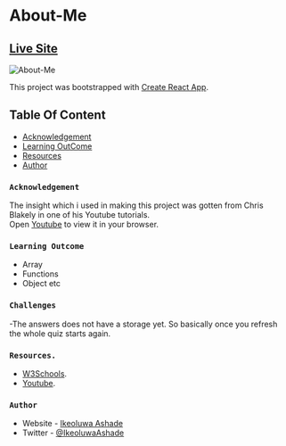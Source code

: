 # About-Me

## [Live Site](https://cheery-palmier-76d99a.netlify.app/)

![About-Me](https://media-exp1.licdn.com/dms/image/C4D22AQFTCuPce7JM-g/feedshare-shrink_2048_1536/0/1664854633117?e=1668038400&v=beta&t=B6uaWrrt9Pt2R-Zfj6eStOjXGH-Rki1SoaTXt9xG4EY)

This project was bootstrapped with [Create React App](https://github.com/facebook/create-react-app).

## Table Of Content

- [Acknowledgement](#Acknowledgement)
- [Learning OutCome](#Learning-OutCome)
- [Resources](#Resources)
- [Author](#Author)

### `Acknowledgement`

The insight which i used in making this project was gotten from Chris Blakely in one of his Youtube tutorials.\
Open [Youtube](https://youtu.be/Lya-qYiDqIA) to view it in your browser.


### `Learning Outcome`
- Array
- Functions
- Object etc


### `Challenges`
-The answers does not have a storage yet. So basically once you refresh the whole quiz starts again.


### `Resources.`

- [W3Schools](https://www.w3schools.com).
- [Youtube](https://youtu.be/Lya-qYiDqIA).



### `Author`

- Website - [Ikeoluwa Ashade](https://github.com/IkeoluwaAshade/)
- Twitter - [@IkeoluwaAshade](https://www.twitter.com/IkeoluwaAshade/)


